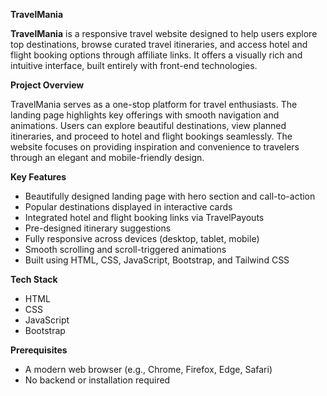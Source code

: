 **TravelMania**

**TravelMania** is a responsive travel website designed to help users explore top destinations, browse curated travel itineraries, and access hotel and flight booking options through affiliate links. It offers a visually rich and intuitive interface, built entirely with front-end technologies.

**Project Overview**

TravelMania serves as a one-stop platform for travel enthusiasts. The landing page highlights key offerings with smooth navigation and animations. Users can explore beautiful destinations, view planned itineraries, and proceed to hotel and flight bookings seamlessly. The website focuses on providing inspiration and convenience to travelers through an elegant and mobile-friendly design.

**Key Features**

- Beautifully designed landing page with hero section and call-to-action
- Popular destinations displayed in interactive cards
- Integrated hotel and flight booking links via TravelPayouts
- Pre-designed itinerary suggestions
- Fully responsive across devices (desktop, tablet, mobile)
- Smooth scrolling and scroll-triggered animations
- Built using HTML, CSS, JavaScript, Bootstrap, and Tailwind CSS

**Tech Stack**

- HTML
- CSS 
- JavaScript  
- Bootstrap

**Prerequisites**

- A modern web browser (e.g., Chrome, Firefox, Edge, Safari)
- No backend or installation required


